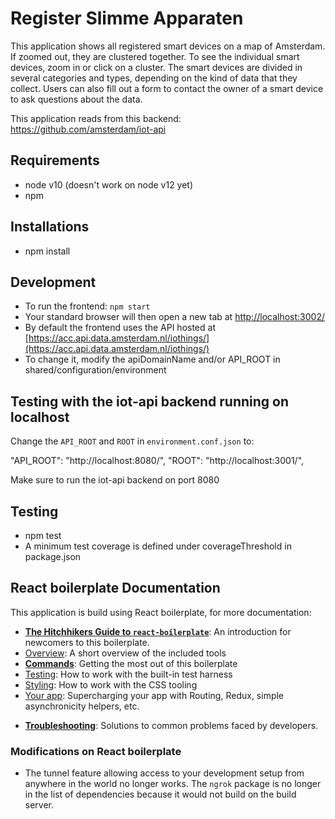# Register Slimme Apparaten

This application shows all registered smart devices on a map of Amsterdam. If zoomed out, they are clustered together. To see the individual smart devices, zoom in or click on a cluster. The smart devices are divided in several categories and types, depending on the kind of data that they collect. Users can also fill out a form to contact the owner of a smart device to ask questions about the data.

This application reads from this backend: https://github.com/amsterdam/iot-api

## Requirements

- node v10 (doesn't work on node v12 yet)
- npm

## Installations

- npm install

## Development

- To run the frontend: `npm start`
- Your standard browser will then open a new tab at [http://localhost:3002/](http://localhost:3002/)
- By default the frontend uses the API hosted at [https://acc.api.data.amsterdam.nl/iothings/](https://acc.api.data.amsterdam.nl/iothings/)
- To change it, modify the apiDomainName and/or API_ROOT in shared/configuration/environment

## Testing with the iot-api backend running on localhost

Change the `API_ROOT` and `ROOT` in `environment.conf.json` to:

  "API_ROOT": "http://localhost:8080/",
  "ROOT": "http://localhost:3001/",

Make sure to run the iot-api backend on port 8080

## Testing

- npm test
- A minimum test coverage is defined under coverageThreshold in package.json

## React boilerplate Documentation

This application is build using React boilerplate, for more documentation:

- [**The Hitchhikers Guide to `react-boilerplate`**](docs/general/introduction.md): An introduction for newcomers to this boilerplate.
- [Overview](docs/general): A short overview of the included tools
- [**Commands**](docs/general/commands.md): Getting the most out of this boilerplate
- [Testing](docs/testing): How to work with the built-in test harness
- [Styling](docs/css): How to work with the CSS tooling
- [Your app](docs/js): Supercharging your app with Routing, Redux, simple
  asynchronicity helpers, etc.

* [**Troubleshooting**](docs/general/gotchas.md): Solutions to common problems faced by developers.

### Modifications on React boilerplate

- The tunnel feature allowing access to your development setup from anywhere in the world no longer works.
  The `ngrok` package is no longer in the list of dependencies because it would not build on the build server.
